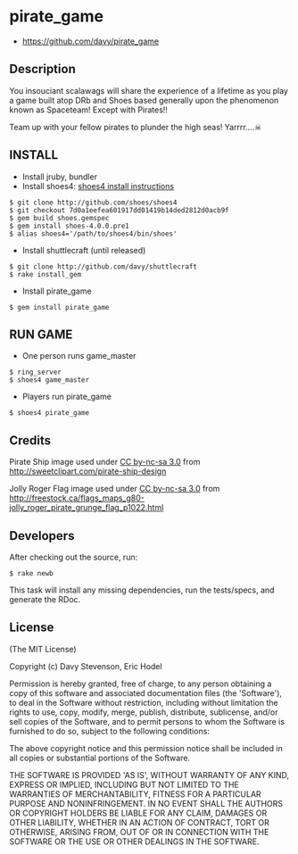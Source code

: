 # pirate_game

* https://github.com/davy/pirate_game

## Description

You insouciant scalawags will share the experience of a lifetime as you play a game built atop DRb and Shoes based generally upon the phenomenon known as Spaceteam! Except with Pirates!!

Team up with your fellow pirates to plunder the high seas! Yarrrr….☠

## INSTALL

 * Install jruby, bundler
 * Install shoes4: [shoes4 install instructions](https://github.com/shoes/shoes4)

```
$ git clone http://github.com/shoes/shoes4
$ git checkout 7d0a1eefea601917dd01419b14ded2812d0acb9f
$ gem build shoes.gemspec
$ gem install shoes-4.0.0.pre1
$ alias shoes4='/path/to/shoes4/bin/shoes'
```

 * Install shuttlecraft (until released)

```
$ git clone http://github.com/davy/shuttlecraft
$ rake install_gem
```

 * Install pirate_game

```
$ gem install pirate_game
```

## RUN GAME

 * One person runs game_master

```
$ ring_server
$ shoes4 game_master
```

 * Players run pirate_game

```
$ shoes4 pirate_game
```

## Credits

Pirate Ship image used under [CC by-nc-sa
3.0](http://creativecommons.org/licenses/by-nc-sa/3.0/) from
http://sweetclipart.com/pirate-ship-design

Jolly Roger Flag image used under [CC by-nc-sa 
3.0](http://creativecommons.org/licenses/by-nc-sa/3.0/) 
from http://freestock.ca/flags_maps_g80-jolly_roger_pirate_grunge_flag_p1022.html

## Developers

After checking out the source, run:

    $ rake newb

This task will install any missing dependencies, run the tests/specs,
and generate the RDoc.

## License

(The MIT License)

Copyright (c) Davy Stevenson, Eric Hodel

Permission is hereby granted, free of charge, to any person obtaining
a copy of this software and associated documentation files (the
'Software'), to deal in the Software without restriction, including
without limitation the rights to use, copy, modify, merge, publish,
distribute, sublicense, and/or sell copies of the Software, and to
permit persons to whom the Software is furnished to do so, subject to
the following conditions:

The above copyright notice and this permission notice shall be
included in all copies or substantial portions of the Software.

THE SOFTWARE IS PROVIDED 'AS IS', WITHOUT WARRANTY OF ANY KIND,
EXPRESS OR IMPLIED, INCLUDING BUT NOT LIMITED TO THE WARRANTIES OF
MERCHANTABILITY, FITNESS FOR A PARTICULAR PURPOSE AND NONINFRINGEMENT.
IN NO EVENT SHALL THE AUTHORS OR COPYRIGHT HOLDERS BE LIABLE FOR ANY
CLAIM, DAMAGES OR OTHER LIABILITY, WHETHER IN AN ACTION OF CONTRACT,
TORT OR OTHERWISE, ARISING FROM, OUT OF OR IN CONNECTION WITH THE
SOFTWARE OR THE USE OR OTHER DEALINGS IN THE SOFTWARE.


